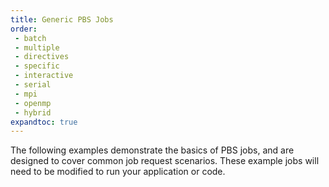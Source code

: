 ```yaml
---
title: Generic PBS Jobs
order:
 - batch
 - multiple
 - directives
 - specific
 - interactive
 - serial
 - mpi
 - openmp
 - hybrid
expandtoc: true
---
```

The following examples demonstrate the basics of PBS jobs, and are designed to cover common job request scenarios. These example jobs will need to be modified to run your application or code.
